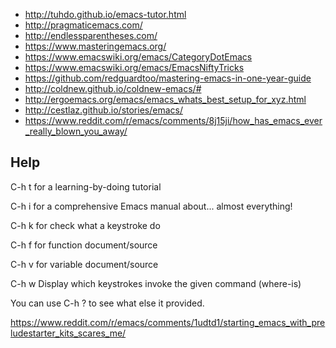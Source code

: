 - http://tuhdo.github.io/emacs-tutor.html
- http://pragmaticemacs.com/
- http://endlessparentheses.com/
- https://www.masteringemacs.org/
- https://www.emacswiki.org/emacs/CategoryDotEmacs
- https://www.emacswiki.org/emacs/EmacsNiftyTricks
- https://github.com/redguardtoo/mastering-emacs-in-one-year-guide
- http://coldnew.github.io/coldnew-emacs/#
- http://ergoemacs.org/emacs/emacs_whats_best_setup_for_xyz.html
- http://cestlaz.github.io/stories/emacs/
- https://www.reddit.com/r/emacs/comments/8j15ji/how_has_emacs_ever_really_blown_you_away/

## Help

C-h t for a learning-by-doing tutorial

C-h i for a comprehensive Emacs manual about... almost everything!

C-h k for check what a keystroke do

C-h f for function document/source

C-h v for variable document/source

C-h w Display which keystrokes invoke the given command (where-is)

You can use C-h ? to see what else it provided.

https://www.reddit.com/r/emacs/comments/1udtd1/starting_emacs_with_preludestarter_kits_scares_me/